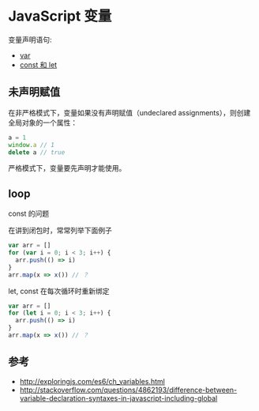 # JavaScript 变量

变量声明语句:

- [var](var.md)
- [const 和 let](const-let.md)

## 未声明赋值

在非严格模式下，变量如果没有声明赋值（undeclared assignments），则创建全局对象的一个属性：

```js
a = 1
window.a // 1
delete a // true
```

严格模式下，变量要先声明才能使用。

## loop

const 的问题


在讲到闭包时，常常列举下面例子

```js
var arr = []
for (var i = 0; i < 3; i++) {
  arr.push(() => i)
}
arr.map(x => x()) // ？
```

let, const 在每次循环时重新绑定

```js
var arr = []
for (let i = 0; i < 3; i++) {
  arr.push(() => i)
}
arr.map(x => x()) // ？
```


## 参考

- <http://exploringjs.com/es6/ch_variables.html>
- <http://stackoverflow.com/questions/4862193/difference-between-variable-declaration-syntaxes-in-javascript-including-global>
